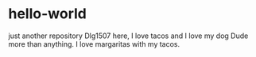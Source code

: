 # hello-world
just another repository
Dlg1507 here, I love tacos and I love my dog Dude more than anything.
I love margaritas with my tacos.
